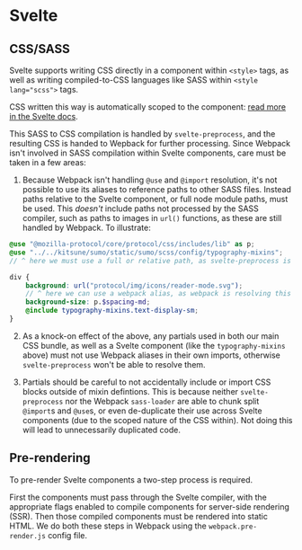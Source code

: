 # Svelte

## CSS/SASS

Svelte supports writing CSS directly in a component within `<style>` tags,
as well as writing compiled-to-CSS languages like SASS within `<style lang="scss">` tags.

CSS written this way is automatically scoped to the component:
[read more in the Svelte docs](https://svelte.dev/docs#component-format-style).

This SASS to CSS compilation is handled by `svelte-preprocess`,
and the resulting CSS is handed to Wepback for further processing.
Since Webpack isn't involved in SASS compilation within Svelte components,
care must be taken in a few areas:

1. Because Webpack isn't handling `@use` and `@import` resolution,
   it's not possible to use its aliases to reference paths to other SASS files.
   Instead paths relative to the Svelte component,
   or full node module paths,
   must be used.
   This _doesn't_ include paths not processed by the SASS compiler,
   such as paths to images in `url()` functions,
   as these are still handled by Webpack.
   To illustrate:

```scss
@use "@mozilla-protocol/core/protocol/css/includes/lib" as p;
@use "../../kitsune/sumo/static/sumo/scss/config/typography-mixins";
// ^ here we must use a full or relative path, as svelte-preprocess is resolving this

div {
    background: url("protocol/img/icons/reader-mode.svg");
    // ^ here we can use a webpack alias, as webpack is resolving this
    background-size: p.$spacing-md;
    @include typography-mixins.text-display-sm;
}
```

2. As a knock-on effect of the above,
   any partials used in both our main CSS bundle,
   as well as a Svelte component (like the `typography-mixins` above)
   must not use Webpack aliases in their own imports,
   otherwise `svelte-preprocess` won't be able to resolve them.

3. Partials should be careful to not accidentally include or import CSS blocks outside of mixin defintions.
   This is because neither `svelte-preprocess` nor the Webpack `sass-loader` are able to chunk split `@import`s and `@use`s,
   or even de-duplicate their use across Svelte components (due to the scoped nature of the CSS within).
   Not doing this will lead to unnecessarily duplicated code.

## Pre-rendering

To pre-render Svelte components a two-step process is required.

First the components must pass through the Svelte compiler,
with the appropriate flags enabled to compile components for server-side rendering (SSR).
Then those compiled components must be rendered into static HTML.
We do both these steps in Webpack using the `webpack.pre-render.js` config file.
